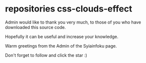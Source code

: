 # repositories css-clouds-effect
Admin would like to thank you very much, to those of you who have downloaded this source code.

Hopefully it can be useful and increase your knowledge.

Warm greetings from the Admin of the Syiainfoku page.

Don't forget to follow and click the star :)
